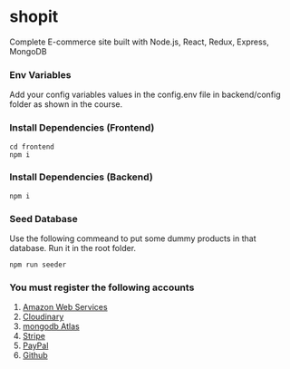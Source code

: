 # shopit
Complete E-commerce site built with Node.js, React, Redux, Express, MongoDB

### Env Variables

Add your config variables values in the config.env file in backend/config folder as shown in the course.

### Install Dependencies (Frontend)

```
cd frontend
npm i
```

### Install Dependencies (Backend)

```
npm i
```

### Seed Database

Use the following commeand to put some dummy products in that database.
Run it in the root folder.

```
npm run seeder
```

### You must register the following accounts

1. [Amazon Web Services](https://aws.amazon.com/)
2. [Cloudinary](https://cloudinary.com/)
3. [mongodb Atlas]([https://mongodb](https://www.mongodb.com/cloud/atlas))
4. [Stripe](https:stripe.com)
5. [PayPal](https://paypal.com)
6. [Github](https://github.com)
